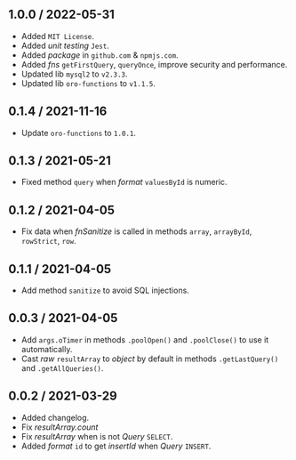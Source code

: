 ## 1.0.0 / 2022-05-31
* Added `MIT License`.
* Added _unit testing_ `Jest`.
* Added _package_ in `github.com` & `npmjs.com`.
* Added _fns_ `getFirstQuery`, `queryOnce`, improve security and performance.
* Updated lib `mysql2` to `v2.3.3`.
* Updated lib `oro-functions` to `v1.1.5`.

## 0.1.4 / 2021-11-16
* Update `oro-functions` to `1.0.1`.

## 0.1.3 / 2021-05-21
* Fixed method `query` when _format_ `valuesById` is numeric.

## 0.1.2 / 2021-04-05
* Fix data when *fnSanitize* is called in methods `array`, `arrayById`, `rowStrict`, `row`.

## 0.1.1 / 2021-04-05
* Add method `sanitize` to avoid SQL injections.

## 0.0.3 / 2021-04-05
* Add `args.oTimer` in methods `.poolOpen()` and `.poolClose()` to use it automatically.
* Cast *raw* `resultArray` to *object* by default in methods `.getLastQuery()` and `.getAllQueries()`.

## 0.0.2 / 2021-03-29
* Added changelog.
* Fix *resultArray.count*
* Fix *resultArray* when is not *Query* `SELECT`. 
* Added *format* `id` to get *insertId* when *Query* `INSERT`. 
